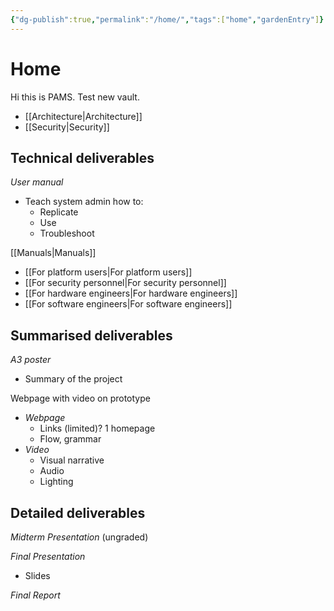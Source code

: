 ```yaml
---
{"dg-publish":true,"permalink":"/home/","tags":["home","gardenEntry"]}
---
```


# Home 

Hi this is PAMS. Test new vault.

- [[Architecture\|Architecture]]
- [[Security\|Security]]

## Technical deliverables

*User manual*
- Teach system admin how to:
	- Replicate
	- Use
	- Troubleshoot

[[Manuals\|Manuals]]

- [[For platform users\|For platform users]]
- [[For security personnel\|For security personnel]]
- [[For hardware engineers\|For hardware engineers]]
- [[For software engineers\|For software engineers]]

## Summarised deliverables

*A3 poster*
- Summary of the project

Webpage with video on prototype
- *Webpage*
	- Links (limited)? 1 homepage
	- Flow, grammar
- *Video*
	- Visual narrative
	- Audio
	- Lighting

## Detailed deliverables

*Midterm Presentation* (ungraded)

*Final Presentation*
- Slides

*Final Report*